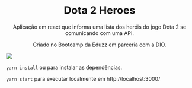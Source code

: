 <h1 align="center">Dota 2 Heroes</h1>

<p align="center">
  Aplicação em react que informa uma lista dos heróis do jogo Dota 2 se comunicando com uma API.</p>
  
  <p align="center">Criado no Bootcamp da Eduzz em parceria com a DIO. </p>
 
<a>
 <img src="https://user-images.githubusercontent.com/89225210/148296701-024eb3de-234b-4195-93e1-aa31d11f6d9a.jpg">
</a>

<p><code>yarn install</code> ou para instalar as dependências.</p>
<p><code>yarn start</code> para executar localmente em http://localhost:3000/</p>

